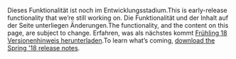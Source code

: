 <span data-ttu-id="7dbe3-101">Dieses Funktionalität ist noch im Entwicklungsstadium.</span><span class="sxs-lookup"><span data-stu-id="7dbe3-101">This is early-release functionality that we’re still working on.</span></span> <span data-ttu-id="7dbe3-102">Die Funktionalität und der Inhalt auf der Seite unterliegen Änderungen.</span><span class="sxs-lookup"><span data-stu-id="7dbe3-102">The functionality, and the content on this page, are subject to change.</span></span> <span data-ttu-id="7dbe3-103">Erfahren, was als nächstes kommt [Frühling 18 Versionenhinweis herunterladen](http://download.microsoft.com/download/1/C/0/1C0A4DB7-9CE8-4D25-AC7F-65579E713BA8/ReleaseNotes_Dynamics365_03192018.pdf).</span><span class="sxs-lookup"><span data-stu-id="7dbe3-103">To learn what’s coming, [download the Spring '18 release notes](http://download.microsoft.com/download/1/C/0/1C0A4DB7-9CE8-4D25-AC7F-65579E713BA8/ReleaseNotes_Dynamics365_03192018.pdf).</span></span>
